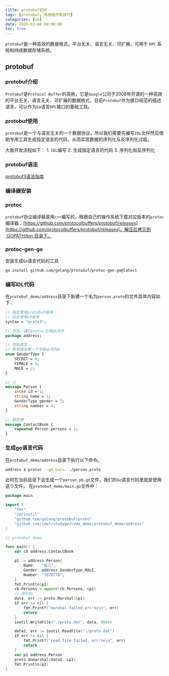```yaml
---
title: protobuf初识
tags: [protobuf, 常用组件和技巧]
categories: [Go]
date: 2020-03-08 00:00:00
toc: true
---
```


`protobuf`是一种高效的数据格式，平台无关、语言无关、可扩展，可用于 `RPC` 系统和持续数据存储系统。<!--more-->

## protobuf

### protobuf介绍

`Protobuf`是`Protocol Buffer`的简称，它是`Google`公司于2008年开源的一种高效的平台无关、语言无关、可扩展的数据格式，目前`Protobuf`作为接口规范的描述语言，可以作为`Go`语言`RPC`接口的基础工具。

### protobuf使用

`protobuf`是一个与语言无关的一个数据协议，所以我们需要先编写`IDL`文件然后借助专用工具生成指定语言的代码，从而实现数据的序列化与反序列化过程。

大致开发流程如下： 1. `IDL`编写 2. 生成指定语言的代码 3. 序列化和反序列化

### protobuf语法

[protobuf3语法指南](https://colobu.com/2017/03/16/Protobuf3-language-guide/)

### 编译器安装

### protoc

`protobuf`协议编译器是用`c++`编写的，根据自己的操作系统下载对应版本的`protoc`编译器：[https://github.com/protocolbuffers/protobuf/releases](https://github.com/protocolbuffers/protobuf/releases)，解压后拷贝到`GOPATH/bin`目录下。

### protoc-gen-go

安装生成`Go`语言代码的工具

```bash
go install github.com/golang/protobuf/protoc-gen-go@latest
```

### 编写IDL代码

在`protobuf_demo/address`目录下新建一个名为`person.proto`的文件具体内容如下：

```protobuf
// 指定使用protobuf版本
// 此处使用v3版本
syntax = "proto3";

// 包名，通过protoc生成go文件
package address;

// 性别类型
// 枚举类型第一个字段必须为0
enum GenderType {
    SECRET = 0;
    FEMALE = 1;
    MALE = 2;
}

// 人
message Person {
    int64 id = 1;
    string name = 2;
    GenderType gender = 3;
    string number = 4;
}

// 联系簿
message ContactBook {
    repeated Person persons = 1;
}
```

### 生成go语言代码

在`protobuf_demo/address`目录下执行以下命令。

```bash
address $ protoc --go_out=. ./person.proto 
```

此时在当前目录下会生成一个`person.pb.go`文件，我们的`Go`语言代码里就是使用这个文件。 在`protobuf_demo/main.go`文件中：

```go
package main

import (
	"fmt"
	"io/ioutil"
	"github.com/golang/protobuf/proto"
	"github.com/imw7/studygo/code_demo/protobuf_demo/address"
)

// protobuf demo

func main() {
	var cb address.ContactBook

	p1 := address.Person{
		Name:   "张三",
		Gender: address.GenderType_MALE,
		Number: "7878778",
	}
	fmt.Println(p1)
	cb.Persons = append(cb.Persons, &p1)
	// 序列化
	data, err := proto.Marshal(&p1)
	if err != nil {
		fmt.Printf("marshal failed,err:%v\n", err)
		return
	}
	ioutil.WriteFile("./proto.dat", data, 0644)

	data2, err := ioutil.ReadFile("./proto.dat")
	if err != nil {
		fmt.Printf("read file failed, err:%v\n", err)
		return
	}
	var p2 address.Person
	proto.Unmarshal(data2, &p2)
	fmt.Println(p2)
}
```
